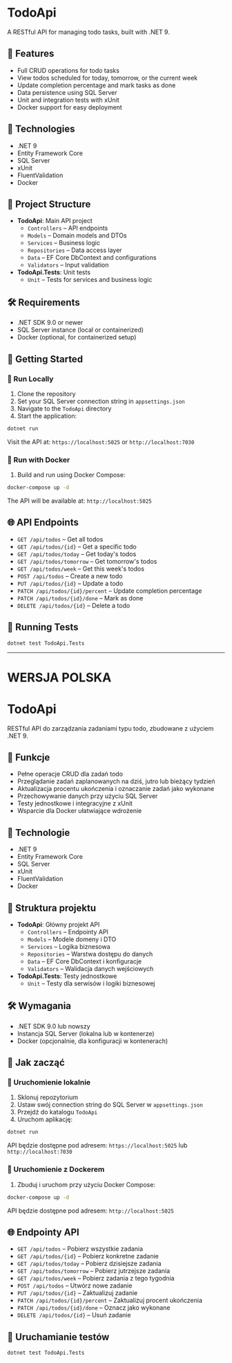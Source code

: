 # TodoApi

A RESTful API for managing todo tasks, built with .NET 9.

## 🚀 Features

- Full CRUD operations for todo tasks
- View todos scheduled for today, tomorrow, or the current week
- Update completion percentage and mark tasks as done
- Data persistence using SQL Server
- Unit and integration tests with xUnit
- Docker support for easy deployment

## 🧰 Technologies

- .NET 9
- Entity Framework Core
- SQL Server
- xUnit
- FluentValidation
- Docker

## 📁 Project Structure

- **TodoApi**: Main API project
  - `Controllers` – API endpoints
  - `Models` – Domain models and DTOs
  - `Services` – Business logic
  - `Repositories` – Data access layer
  - `Data` – EF Core DbContext and configurations
  - `Validators` – Input validation
- **TodoApi.Tests**: Unit tests
  - `Unit` – Tests for services and business logic


## 🛠 Requirements

- .NET SDK 9.0 or newer
- SQL Server instance (local or containerized)
- Docker (optional, for containerized setup)

## 🏁 Getting Started

### 🔧 Run Locally

1. Clone the repository
2. Set your SQL Server connection string in `appsettings.json`
3. Navigate to the `TodoApi` directory
4. Start the application:

```bash
dotnet run
```

Visit the API at: `https://localhost:5025` or `http://localhost:7030`

### 🐳 Run with Docker

1. Build and run using Docker Compose:

```bash
docker-compose up -d
```

The API will be available at: `http://localhost:5025`

## 🌐 API Endpoints

- `GET /api/todos` – Get all todos
- `GET /api/todos/{id}` – Get a specific todo
- `GET /api/todos/today` – Get today's todos
- `GET /api/todos/tomorrow` – Get tomorrow's todos
- `GET /api/todos/week` – Get this week's todos
- `POST /api/todos` – Create a new todo
- `PUT /api/todos/{id}` – Update a todo
- `PATCH /api/todos/{id}/percent` – Update completion percentage
- `PATCH /api/todos/{id}/done` – Mark as done
- `DELETE /api/todos/{id}` – Delete a todo

## 🧪 Running Tests

```bash
dotnet test TodoApi.Tests
```

---

# WERSJA POLSKA

# TodoApi

RESTful API do zarządzania zadaniami typu todo, zbudowane z użyciem .NET 9.

## 🚀 Funkcje

- Pełne operacje CRUD dla zadań todo
- Przeglądanie zadań zaplanowanych na dziś, jutro lub bieżący tydzień
- Aktualizacja procentu ukończenia i oznaczanie zadań jako wykonane
- Przechowywanie danych przy użyciu SQL Server
- Testy jednostkowe i integracyjne z xUnit
- Wsparcie dla Docker ułatwiające wdrożenie

## 🧰 Technologie

- .NET 9
- Entity Framework Core
- SQL Server
- xUnit
- FluentValidation
- Docker

## 📁 Struktura projektu

- **TodoApi**: Główny projekt API
  - `Controllers` – Endpointy API
  - `Models` – Modele domeny i DTO
  - `Services` – Logika biznesowa
  - `Repositories` – Warstwa dostępu do danych
  - `Data` – EF Core DbContext i konfiguracje
  - `Validators` – Walidacja danych wejściowych
- **TodoApi.Tests**: Testy jednostkowe
  - `Unit` – Testy dla serwisów i logiki biznesowej


## 🛠 Wymagania

- .NET SDK 9.0 lub nowszy
- Instancja SQL Server (lokalna lub w kontenerze)
- Docker (opcjonalnie, dla konfiguracji w kontenerach)

## 🏁 Jak zacząć

### 🔧 Uruchomienie lokalnie

1. Sklonuj repozytorium
2. Ustaw swój connection string do SQL Server w `appsettings.json`
3. Przejdź do katalogu `TodoApi`
4. Uruchom aplikację:

```bash
dotnet run
```

API będzie dostępne pod adresem: `https://localhost:5025` lub `http://localhost:7030`

### 🐳 Uruchomienie z Dockerem

1. Zbuduj i uruchom przy użyciu Docker Compose:

```bash
docker-compose up -d
```

API będzie dostępne pod adresem: `http://localhost:5025`

## 🌐 Endpointy API

- `GET /api/todos` – Pobierz wszystkie zadania
- `GET /api/todos/{id}` – Pobierz konkretne zadanie
- `GET /api/todos/today` – Pobierz dzisiejsze zadania
- `GET /api/todos/tomorrow` – Pobierz jutrzejsze zadania
- `GET /api/todos/week` – Pobierz zadania z tego tygodnia
- `POST /api/todos` – Utwórz nowe zadanie
- `PUT /api/todos/{id}` – Zaktualizuj zadanie
- `PATCH /api/todos/{id}/percent` – Zaktualizuj procent ukończenia
- `PATCH /api/todos/{id}/done` – Oznacz jako wykonane
- `DELETE /api/todos/{id}` – Usuń zadanie

## 🧪 Uruchamianie testów

```bash
dotnet test TodoApi.Tests
```
